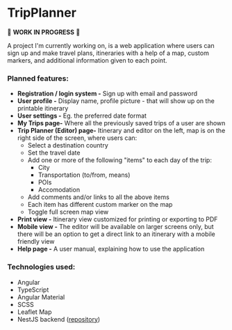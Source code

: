 # TripPlanner

:construction: **WORK IN PROGRESS** :construction:

A project I'm currently working on, is a web application where users can sign up and make travel plans, itineraries with a help of a map, custom markers, and additional information given to each point.

### Planned features:
- **Registration / login system -** Sign up with email and password
- **User profile -** Display name, profile picture - that will show up on the printable itinerary
- **User settings -** Eg. the preferred date format
- **My Trips page-** Where all the previously saved trips of a user are shown
- **Trip Planner (Editor) page-** Itinerary and editor on the left, map is on the right side of the screen, where users can:
    - Select a destination country
    - Set the travel date
    - Add one or more of the following "items" to each day of the trip:
        - City
        - Transportation (to/from, means)
        - POIs
        - Accomodation
    - Add comments and/or links to all the above items
    - Each item has different custom marker on the map
    - Toggle full screen map view 
- **Print view -** Itinerary view customized for printing or exporting to PDF
- **Mobile view -** The editor will be available on larger screens only, but there will be an option to get a direct link to an itinerary with a mobile friendly view
- **Help page -** A user manual, explaining how to use the application

### Technologies used:
- Angular
- TypeScript
- Angular Material
- SCSS
- Leaflet Map
- NestJS backend ([repository](https://github.com/KinPeter/TripPlanner-Backend))
